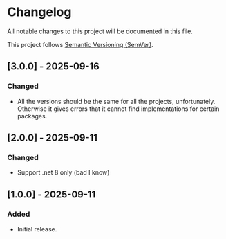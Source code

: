 # Changelog

All notable changes to this project will be documented in this file.

This project follows [Semantic Versioning (SemVer)](https://semver.org/).

## [3.0.0] - 2025-09-16

### Changed

- All the versions should be the same for all the projects, unfortunately. Otherwise it gives errors that it cannot find implementations for certain packages.

## [2.0.0] - 2025-09-11

### Changed

- Support .net 8 only (bad I know)

## [1.0.0] - 2025-09-11

### Added

- Initial release.

